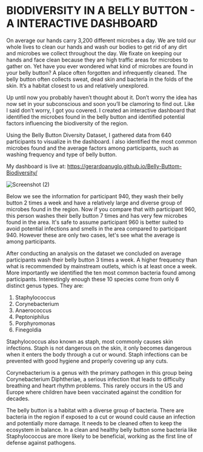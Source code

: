 # BIODIVERSITY IN A BELLY BUTTON - A INTERACTIVE DASHBOARD

On average our hands carry 3,200 different microbes a day. We are told our whole lives to clean our hands and wash our bodies to get rid of any dirt and microbes we collect throughout the day. We fixate on keeping our hands and face clean because they are high traffic areas for microbes to gather on. Yet have you ever wondered what kind of microbes are found in your belly button?  A place often forgotten and infrequently cleaned. The belly button often collects sweat, dead skin and bacteria in the folds of the skin. It’s a habitat closest to us and relatively unexplored.
 
Up until now you probably haven’t thought about it. Don’t worry the idea has now set in your subconscious and soon you’ll be clamoring to find out. Like I said don’t worry, I got you covered. I created an interactive dashboard that identified the microbes found in the belly button and identified potential factors influencing the biodiversity of the region. 

Using the Belly Button Diversity Dataset, I gathered data from 640 participants to visualize in the dashboard. I also identified the most common microbes found and the average factors among participants, such as washing frequency and type of belly button. 

My dashboard is live at: https://gerardoanuglo.github.io/Belly-Buttom-Biodiversity/

![Screenshot (2)](https://user-images.githubusercontent.com/85320743/213582131-a6547f27-23f7-4ac5-b55b-5be28a2e161c.png)

Below we see the information for participant 940, they wash their belly button 2 times a week and have a relatively large and diverse group of microbes found in the region. Now if you compare that with participant 960, this person washes their belly button 7 times and has very few microbes found in the area. It's safe to assume participant 960 is better suited to avoid potential infections and smells in the area compared to participant 940. However these are only two cases, let's see what the average is among participants. 

After conducting an analysis on the dataset we concluded on average participants wash their belly button 3 times a week. A higher frequency than what is recommended by mainstream outlets, which is at least once a week. More importantly we identified the ten most common bacteria found among participants. Interestingly enough these 10 species come from only 6 distinct genus types. They are: 

1.  Staphylococcus
2.  Corynebacterium
3.  Anaerococcus
4.  Peptoniphilus
5.  Porphyromonas
6.  Finegoldia

Staphylococcus  also known as staph, most commonly causes skin infections. Staph is not dangerous on the skin, it only becomes dangerous when it enters the body through a cut or wound. Staph infections can be prevented with good hygiene and properly covering up any cuts.

Corynebacterium is a genus with the primary pathogen in this group being Corynebacterium Diphtheriae, a serious infection that leads to difficulty breathing and heart rhythm problems. This rarely occurs in the US and Europe where children have been vaccinated against the condition for decades. 

The belly button is a habitat with a diverse group of bacteria. There are bacteria in the region if exposed to a cut or wound could cause an infection and potentially more damage. It needs to be cleaned often to keep the ecosystem in balance. In a clean and healthy belly button some bacteria like Staphylococcus are more likely to be beneficial, working as the first line of defense against pathogens. 
